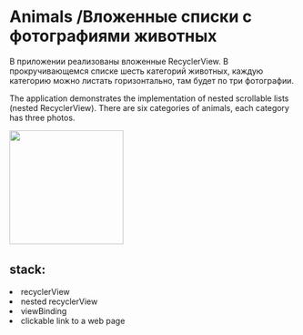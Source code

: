 # Animals /Вложенные списки с фотографиями животных
<p>В приложении реализованы вложенные RecyclerView. В прокручивающемся списке шесть категорий животных, каждую категорию можно листать горизонтально, там будет по три фотографии.
</p>
<p>The application demonstrates the implementation of nested scrollable lists (nested RecyclerView). There are six categories of animals, each category has three photos.
</p>

<p>
<img src="https://user-images.githubusercontent.com/87568573/219111291-d8b14c71-7448-4667-8c3e-cb01bf5621e8.jpg" width="200">
<img>
<img>
<img>
<img>
<img>

</p>

## stack:
<li>
recyclerView
</li>
<li>
nested recyclerView
</li>
<li>
viewBinding
</li>
<li>
clickable link to a web page
</li>
